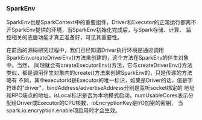 ### SparkEnv

SparkEnv也是SparkContext中的重要组件，Driver和Executor的正常运行都离不开SparkEnv提供的环境，当SparkEnv初始化完成后，与Spark存储、计算、
监控相关的底层功能才真正准备好，可见其重要性。

在前面的源码研究过程中，我们已经知道Driver执行环境是通过调用SparkEnv.createDriverEnv()方法来创建的，这个方法在SparkEnv的伴生对象中。当然，
同理就会有createExecutorEnv()方法，它与createDriverEnv()方法类似，都是调用伴生对象内的create()方法来创建SparkEnv的，只是传递的方法略有
不同，其中executorId是Executor的唯一标识，如果是Driver的话，值是字符串的"driver"，bindAddress/advertiseAddress分别是监听socket绑定的
地址和RPC端点的地址，isLocal标识是否为本地模式启动，numUsableCores表示分配给Driver或Executor的CPU核数，ioEncryptionKey是I/O加密的密钥，
当spark.io.encryption.enable项启用时才会生效。




